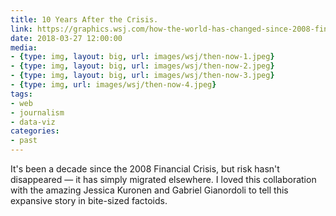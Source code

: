 ```yaml
---
title: 10 Years After the Crisis.
link: https://graphics.wsj.com/how-the-world-has-changed-since-2008-financial-crisis/
date: 2018-03-27 12:00:00
media:
- {type: img, layout: big, url: images/wsj/then-now-1.jpeg}
- {type: img, layout: big, url: images/wsj/then-now-2.jpeg}
- {type: img, layout: big, url: images/wsj/then-now-3.jpeg}
- {type: img, url: images/wsj/then-now-4.jpeg}
tags:
- web
- journalism
- data-viz
categories:
- past
---
```


It's been a decade since the 2008 Financial Crisis, but risk hasn't disappeared — it has simply migrated elsewhere. I loved this collaboration with the amazing Jessica Kuronen and Gabriel Gianordoli to tell this expansive story in bite-sized factoids. 